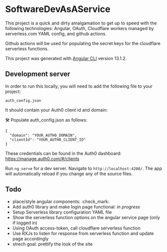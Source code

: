 # SoftwareDevAsAService
This project is a quick and dirty amalgamation to get up to speed with the following technologies: Angular, OAuth, Cloudflare workers managed by serverless.com YAML config, and github actions.

Github actions will be used for populating the secret keys for the cloudflare serverless functions.


This project was generated with [Angular CLI](https://github.com/angular/angular-cli) version 13.1.2.

## Development server

In order to run this locally, you will need to add the following file to your project:

`auth_config.json`

It should contain your Auth0 client id and domain:

🛠 Populate auth_config.json as follows:

```
{
  "domain": "YOUR_AUTH0_DOMAIN",
  "clientId": "YOUR_AUTH0_CLIENT_ID"
}
```

These credentials can be found in the Auth0 dashboard: https://manage.auth0.com/#/clients




Run `ng serve` for a dev server. Navigate to `http://localhost:4200/`. The app will automatically reload if you change any of the source files.

## Todo
* place/style angular components: :check_mark:
* Add auth0 library and make login page functional: *in progress*
* Setup Serverless library configuration YAML file
* Show the serverless function options on the angular service page (only if logged in)
* Using OAuth access-token, call cloudflare serverless function
* Use RXJs to listen for response from serverless function and update page accordingly
* strech goal: prettify the look of the site